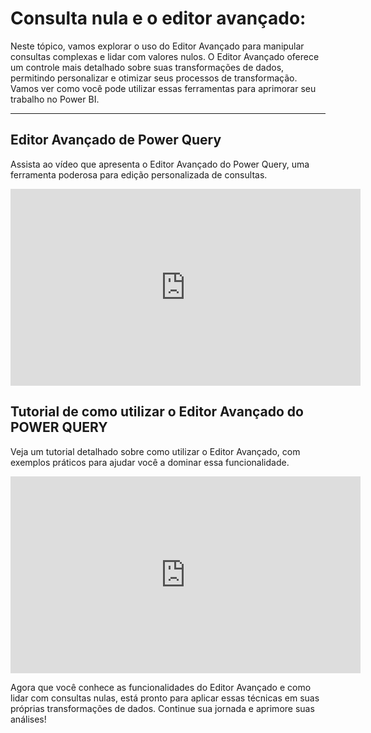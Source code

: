 # Consulta nula e o editor avançado:

Neste tópico, vamos explorar o uso do Editor Avançado para manipular consultas complexas e lidar com valores nulos. O Editor Avançado oferece um controle mais detalhado sobre suas transformações de dados, permitindo personalizar e otimizar seus processos de transformação. Vamos ver como você pode utilizar essas ferramentas para aprimorar seu trabalho no Power BI.

---

## Editor Avançado de Power Query

Assista ao vídeo que apresenta o Editor Avançado do Power Query, uma ferramenta poderosa para edição personalizada de consultas.

<iframe width="560" height="315" src="https://www.youtube.com/embed/ZoH-BR6KSBY?si=dQWK8LFFiVU14592" title="YouTube video player" frameborder="0" allow="accelerometer; autoplay; clipboard-write; encrypted-media; gyroscope; picture-in-picture; web-share" referrerpolicy="strict-origin-when-cross-origin" allowfullscreen></iframe>

## Tutorial de como utilizar o Editor Avançado do POWER QUERY

Veja um tutorial detalhado sobre como utilizar o Editor Avançado, com exemplos práticos para ajudar você a dominar essa funcionalidade.

<iframe width="560" height="315" src="https://www.youtube.com/embed/CXyr39nI6js?si=8lzz6gX-paL9485F" title="YouTube video player" frameborder="0" allow="accelerometer; autoplay; clipboard-write; encrypted-media; gyroscope; picture-in-picture; web-share" referrerpolicy="strict-origin-when-cross-origin" allowfullscreen></iframe>

Agora que você conhece as funcionalidades do Editor Avançado e como lidar com consultas nulas, está pronto para aplicar essas técnicas em suas próprias transformações de dados. Continue sua jornada e aprimore suas análises!